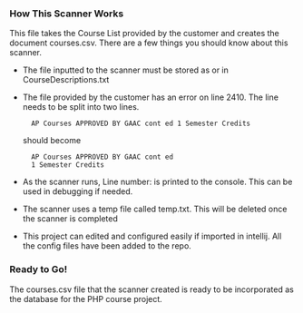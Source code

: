 ### How This Scanner Works

This file takes the Course List provided by the customer and creates the document courses.csv. There are a few things
you should know about this scanner.

* The file inputted to the scanner must be stored as or in CourseDescriptions.txt
* The file provided by the customer has an error on line 2410. The line needs to be split into two lines.

        AP Courses APPROVED BY GAAC cont ed 1 Semester Credits

   should become

        AP Courses APPROVED BY GAAC cont ed
        1 Semester Credits

* As the scanner runs, Line number: is printed to the console. This can be used in debugging if needed.
* The scanner uses a temp file called temp.txt. This will be deleted once the scanner is completed
* This project can edited and configured easily if imported in intellij. All the config files have been added to the repo.

### Ready to Go!
The courses.csv file that the scanner created is ready to be incorporated as the database for the PHP course project.

